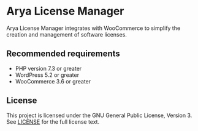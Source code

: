 # Arya License Manager

Arya License Manager integrates with WooCommerce to simplify the creation and
management of software licenses.

## Recommended requirements

* PHP version 7.3 or greater
* WordPress 5.2 or greater
* WooCommerce 3.6 or greater

## License

This project is licensed under the GNU General Public License, Version 3.
See [LICENSE](LICENSE) for the full license text.
